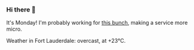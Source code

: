 ### Hi there :wave:

It's Monday! I'm probably working for [this bunch](https://github.com/kohofinancial), making a service more micro.

Weather in Fort Lauderdale: overcast, at +23°C.
